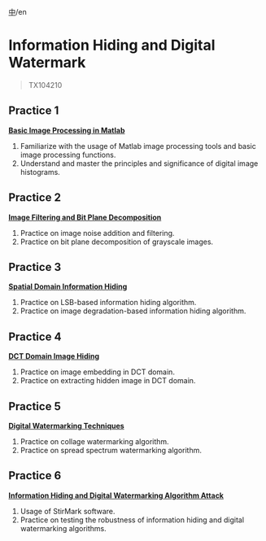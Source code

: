 [中](/README_zh.md)/en
# Information Hiding and Digital Watermark 
> TX104210
## Practice 1
**[Basic Image Processing in Matlab](/sy1/)**
1. Familiarize with the usage of Matlab image processing tools and basic image processing functions.
2. Understand and master the principles and significance of digital image histograms.

## Practice 2
**[Image Filtering and Bit Plane Decomposition](/sy2/)**
1. Practice on image noise addition and filtering.
2. Practice on bit plane decomposition of grayscale images.

## Practice 3
**[Spatial Domain Information Hiding](/sy3/)**
1. Practice on LSB-based information hiding algorithm.
2. Practice on image degradation-based information hiding algorithm.

## Practice 4
**[DCT Domain Image Hiding](/sy4/)**
1. Practice on image embedding in DCT domain.
2. Practice on extracting hidden image in DCT domain.

## Practice 5
**[Digital Watermarking Techniques](/sy5/)**
1. Practice on collage watermarking algorithm.
2. Practice on spread spectrum watermarking algorithm.

## Practice 6
**[Information Hiding and Digital Watermarking Algorithm Attack](/sy6/)**
1. Usage of StirMark software.
2. Practice on testing the robustness of information hiding and digital watermarking algorithms.
